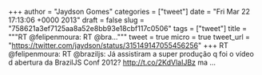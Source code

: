 
+++
author = "Jaydson Gomes"
categories = ["tweet"]
date = "Fri Mar 22 17:13:06 +0000 2013"
draft = false
slug = "758621a3ef7125aa8a52e8bb93e18cbf117c0506"
tags = ["tweet"]
title = """RT @felipenmoura: RT @bra..."""
tweet = true
micro = true
tweet_url = "https://twitter.com/jaydson/status/315149147055456256"
+++
RT @felipenmoura: RT @braziljs: Já assistiram a super produção q foi o vídeo d abertura da BrazilJS Conf 2012? http://t.co/2KdVlaIJBz ma ...
